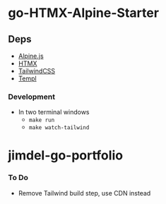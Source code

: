 # go-HTMX-Alpine-Starter

## Deps

- [Alpine.js](https://alpinejs.dev/)
- [HTMX](https://htmx.org/)
- [TailwindCSS](https://tailwindcss.com/)
- [Templ](https://templ.guide/)

### Development

- In two terminal windows
  - `make run`
  - `make watch-tailwind`

# jimdel-go-portfolio

### To Do

- Remove Tailwind build step, use CDN instead
